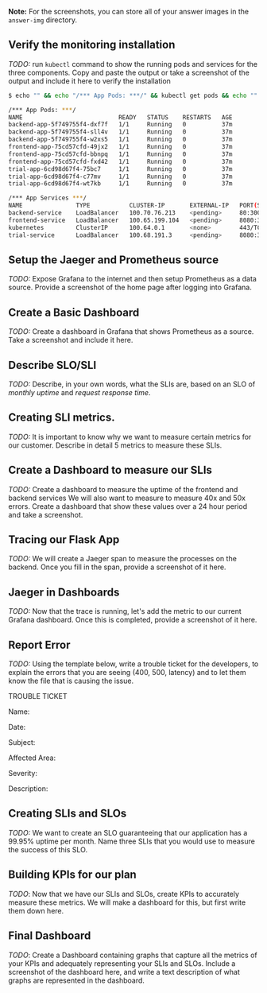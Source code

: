 **Note:** For the screenshots, you can store all of your answer images in the `answer-img` directory.

## Verify the monitoring installation

*TODO:* run `kubectl` command to show the running pods and services for the three components. Copy and paste the output or take a screenshot of the output and include it here to verify the installation

```bash
$ echo "" && echo "/*** App Pods: ***/" && kubectl get pods && echo "" && echo "/*** App Services ***/" && kubectl get services

/*** App Pods: ***/
NAME                           READY   STATUS    RESTARTS   AGE
backend-app-5f749755f4-dxf7f   1/1     Running   0          37m
backend-app-5f749755f4-sll4v   1/1     Running   0          37m
backend-app-5f749755f4-w2xs5   1/1     Running   0          37m
frontend-app-75cd57cfd-49jx2   1/1     Running   0          37m
frontend-app-75cd57cfd-bbnpq   1/1     Running   0          37m
frontend-app-75cd57cfd-fxd42   1/1     Running   0          37m
trial-app-6cd98d67f4-75bc7     1/1     Running   0          37m
trial-app-6cd98d67f4-c77mv     1/1     Running   0          37m
trial-app-6cd98d67f4-wt7kb     1/1     Running   0          37m

/*** App Services ***/
NAME               TYPE           CLUSTER-IP       EXTERNAL-IP   PORT(S)          AGE
backend-service    LoadBalancer   100.70.76.213    <pending>     80:30039/TCP     37m
frontend-service   LoadBalancer   100.65.199.104   <pending>     8080:31707/TCP   37m
kubernetes         ClusterIP      100.64.0.1       <none>        443/TCP          47m
trial-service      LoadBalancer   100.68.191.3     <pending>     8080:31204/TCP   37m
```

## Setup the Jaeger and Prometheus source
*TODO:* Expose Grafana to the internet and then setup Prometheus as a data source. Provide a screenshot of the home page after logging into Grafana.

## Create a Basic Dashboard
*TODO:* Create a dashboard in Grafana that shows Prometheus as a source. Take a screenshot and include it here.

## Describe SLO/SLI
*TODO:* Describe, in your own words, what the SLIs are, based on an SLO of *monthly uptime* and *request response time*.

## Creating SLI metrics.
*TODO:* It is important to know why we want to measure certain metrics for our customer. Describe in detail 5 metrics to measure these SLIs. 

## Create a Dashboard to measure our SLIs
*TODO:* Create a dashboard to measure the uptime of the frontend and backend services We will also want to measure to measure 40x and 50x errors. Create a dashboard that show these values over a 24 hour period and take a screenshot.

## Tracing our Flask App
*TODO:*  We will create a Jaeger span to measure the processes on the backend. Once you fill in the span, provide a screenshot of it here.

## Jaeger in Dashboards
*TODO:* Now that the trace is running, let's add the metric to our current Grafana dashboard. Once this is completed, provide a screenshot of it here.

## Report Error
*TODO:* Using the template below, write a trouble ticket for the developers, to explain the errors that you are seeing (400, 500, latency) and to let them know the file that is causing the issue.

TROUBLE TICKET

Name:

Date:

Subject:

Affected Area:

Severity:

Description:


## Creating SLIs and SLOs
*TODO:* We want to create an SLO guaranteeing that our application has a 99.95% uptime per month. Name three SLIs that you would use to measure the success of this SLO.

## Building KPIs for our plan
*TODO*: Now that we have our SLIs and SLOs, create KPIs to accurately measure these metrics. We will make a dashboard for this, but first write them down here.

## Final Dashboard
*TODO*: Create a Dashboard containing graphs that capture all the metrics of your KPIs and adequately representing your SLIs and SLOs. Include a screenshot of the dashboard here, and write a text description of what graphs are represented in the dashboard.  
